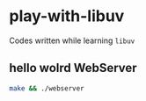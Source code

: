 # play-with-libuv

Codes written while learning `libuv`


## **hello wolrd** WebServer

```bash
make && ./webserver
```
